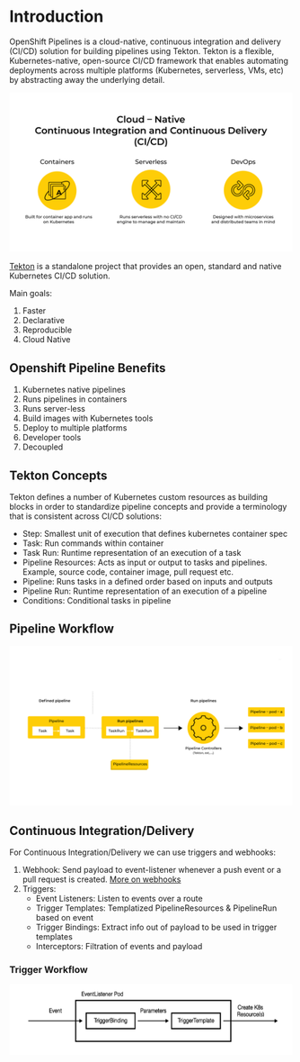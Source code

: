 # Introduction

OpenShift Pipelines is a cloud-native, continuous integration and delivery (CI/CD) solution for building pipelines using
 Tekton. Tekton is a flexible, Kubernetes-native, open-source CI/CD framework that enables automating deployments across 
 multiple platforms (Kubernetes, serverless, VMs, etc) by abstracting away the underlying detail.

![cloud-native-ci](./images/cloud-native-ci.png)
 
[Tekton](https://github.com/tektoncd/pipeline#-tekton-pipelines) is a standalone project that provides an open, standard and native Kubernetes CI/CD solution.

Main goals:
1. Faster
2. Declarative
3. Reproducible
4. Cloud Native

## Openshift Pipeline Benefits

1. Kubernetes native pipelines
2. Runs pipelines in containers
3. Runs server-less
4. Build images with Kubernetes tools
5. Deploy to multiple platforms
6. Developer tools
7. Decoupled


## Tekton Concepts

Tekton defines a number of Kubernetes custom resources as building blocks in order to standardize pipeline concepts and 
provide a terminology that is consistent across CI/CD solutions:

- Step: Smallest unit of execution that defines kubernetes container spec
- Task: Run commands within container
- Task Run: Runtime representation of an execution of a task
- Pipeline Resources: Acts as input or output to tasks and pipelines. Example, source code, container image, pull request etc.
- Pipeline: Runs tasks in a defined order based on inputs and outputs
- Pipeline Run: Runtime representation of an execution of a pipeline
- Conditions: Conditional tasks in pipeline

## Pipeline Workflow

![pipeline-workflow](./images/pipeline-workflow.png)

## Continuous Integration/Delivery

For Continuous Integration/Delivery we can use triggers and webhooks:

1. Webhook: Send payload to event-listener whenever a push event or a pull request is created. [More on webhooks](https://developer.github.com/webhooks/)
2. Triggers: 
    - Event Listeners: Listen to events over a route
    - Trigger Templates: Templatized PipelineResources & PipelineRun based on event
    - Trigger Bindings: Extract info out of payload to be used in trigger templates 
    - Interceptors: Filtration of events and payload
    
### Trigger Workflow

![trigger-workflow](./images/trigger-workflow.png)